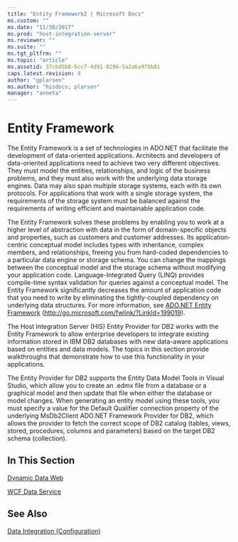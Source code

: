 ```yaml
---
title: "Entity Framework2 | Microsoft Docs"
ms.custom: ""
ms.date: "11/30/2017"
ms.prod: "host-integration-server"
ms.reviewer: ""
ms.suite: ""
ms.tgt_pltfrm: ""
ms.topic: "article"
ms.assetid: 37cbd5b8-6cc7-4d91-8296-5a2a6a975b81
caps.latest.revision: 4
author: "gplarsen"
ms.author: "hisdocs; plarsen"
manager: "anneta"
---
```

# Entity Framework
The Entity Framework is a set of technologies in ADO.NET that facilitate the development of data-oriented applications. Architects and developers of data-oriented applications need to achieve two very different objectives. They must model the entities, relationships, and logic of the business problems, and they must also work with the underlying data storage engines. Data may also span multiple storage systems, each with its own protocols. For applications that work with a single storage system, the requirements of the storage system must be balanced against the requirements of writing efficient and maintainable application code.  
  
 The Entity Framework solves these problems by enabling you to work at a higher level of abstraction with data in the form of domain-specific objects and properties, such as customers and customer addresses. Its application-centric conceptual model includes types with inheritance, complex members, and relationships, freeing you from hard-coded dependencies to a particular data engine or storage schema. You can change the mappings between the conceptual model and the storage schema without modifying your application code. Language-Integrated Query (LINQ) provides compile-time syntax validation for queries against a conceptual model. The Entity Framework significantly decreases the amount of application code that you need to write by eliminating the tightly-coupled dependency on underlying data structures. For more information, see [ADO.NET Entity Framework](http://go.microsoft.com/fwlink/?LinkId=199019) (http://go.microsoft.com/fwlink/?LinkId=199019).  
  
 The Host Integration Server (HIS) Entity Provider for DB2 works with the Entity Framework to allow enterprise developers to integrate existing information stored in IBM DB2 databases with new data-aware applications based on entities and data models. The topics in this section provide walkthroughs that demonstrate how to use this functionality in your applications.  
  
 The Entity Provider for DB2 supports the Entity Data Model Tools in Visual Studio, which allow you to create an .edmx file from a database or a graphical model and then update that file when either the database or model changes. When generating an entity model using these tools, you must specify a value for the Default Qualifier connection property of the underlying MsDb2Client ADO.NET Framework Provider for DB2, which allows the provider to fetch the correct scope of DB2 catalog (tables, views, stored, procedures, columns and parameters) based on the target DB2 schema (collection).  
  
## In This Section  
 [Dynamic Data Web](../core/dynamic-data-web1.md)  
  
 [WCF Data Service](../core/wcf-data-service1.md)  
  
## See Also  
 [Data Integration (Configuration)](../core/data-integration-configuration-2.md)